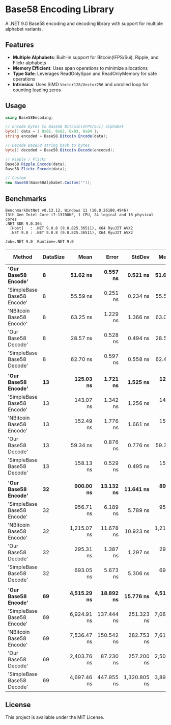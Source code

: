 # Base58 Encoding Library

A .NET 9.0 Base58 encoding and decoding library with support for multiple alphabet variants.

## Features

- **Multiple Alphabets**: Built-in support for Bitcoin(IFPS/Sui), Ripple, and Flickr alphabets
- **Memory Efficient**: Uses span operations to minimize allocations
- **Type Safe**: Leverages ReadOnlySpan and ReadOnlyMemory for safe operations
- **Intrinsics**: Uses SIMD `Vector128/Vector256` and unrolled loop for counting leading zeros

## Usage

```csharp
using Base58Encoding;

// Encode bytes to Base58 Bitcoin(IFPS/Sui) alphabet
byte[] data = { 0x01, 0x02, 0x03, 0x04 };
string encoded = Base58.Bitcoin.Encode(data);

// Decode Base58 string back to bytes
byte[] decoded = Base58.Bitcoin.Decode(encoded);

// Ripple / Flickr
Base58.Ripple.Encode(data);
Base58.Flickr.Encode(data);

// Custom
new Base58(Base58Alphabet.Custom(""));
```

## Benchmarks

```
BenchmarkDotNet v0.13.12, Windows 11 (10.0.26100.4946)
13th Gen Intel Core i7-13700KF, 1 CPU, 24 logical and 16 physical cores
.NET SDK 9.0.304
  [Host]   : .NET 9.0.8 (9.0.825.36511), X64 RyuJIT AVX2
  .NET 9.0 : .NET 9.0.8 (9.0.825.36511), X64 RyuJIT AVX2

Job=.NET 9.0  Runtime=.NET 9.0  
```
| Method                     | DataSize | Mean        | Error      | StdDev       | Median      | Ratio | RatioSD | Gen0   | Allocated | Alloc Ratio |
|--------------------------- |--------- |------------:|-----------:|-------------:|------------:|------:|--------:|-------:|----------:|------------:|
| **&#39;Our Base58 Encode&#39;**        | **8**        |    **51.62 ns** |   **0.557 ns** |     **0.521 ns** |    **51.62 ns** |  **1.81** |    **0.04** | **0.0030** |      **48 B** |        **1.50** |
| &#39;SimpleBase Base58 Encode&#39; | 8        |    55.59 ns |   0.251 ns |     0.234 ns |    55.59 ns |  1.95 |    0.03 | 0.0030 |      48 B |        1.50 |
| &#39;NBitcoin Base58 Encode&#39;   | 8        |    63.25 ns |   1.229 ns |     1.366 ns |    63.07 ns |  2.23 |    0.05 | 0.0030 |      48 B |        1.50 |
| &#39;Our Base58 Decode&#39;        | 8        |    28.57 ns |   0.528 ns |     0.494 ns |    28.54 ns |  1.00 |    0.00 | 0.0020 |      32 B |        1.00 |
| &#39;SimpleBase Base58 Decode&#39; | 8        |    62.70 ns |   0.597 ns |     0.558 ns |    62.45 ns |  2.20 |    0.04 | 0.0020 |      32 B |        1.00 |
|                            |          |             |            |              |             |       |         |        |           |             |
| **&#39;Our Base58 Encode&#39;**        | **13**       |   **125.03 ns** |   **1.721 ns** |     **1.525 ns** |   **124.68 ns** |  **2.11** |    **0.03** | **0.0041** |      **64 B** |        **1.60** |
| &#39;SimpleBase Base58 Encode&#39; | 13       |   143.07 ns |   1.342 ns |     1.256 ns |   143.22 ns |  2.41 |    0.05 | 0.0041 |      64 B |        1.60 |
| &#39;NBitcoin Base58 Encode&#39;   | 13       |   152.49 ns |   1.776 ns |     1.661 ns |   153.13 ns |  2.57 |    0.04 | 0.0041 |      64 B |        1.60 |
| &#39;Our Base58 Decode&#39;        | 13       |    59.34 ns |   0.876 ns |     0.776 ns |    59.35 ns |  1.00 |    0.00 | 0.0025 |      40 B |        1.00 |
| &#39;SimpleBase Base58 Decode&#39; | 13       |   158.13 ns |   0.529 ns |     0.495 ns |   158.19 ns |  2.66 |    0.04 | 0.0024 |      40 B |        1.00 |
|                            |          |             |            |              |             |       |         |        |           |             |
| **&#39;Our Base58 Encode&#39;**        | **32**       |   **900.00 ns** |  **13.132 ns** |    **11.641 ns** |   **899.01 ns** |  **3.05** |    **0.04** | **0.0067** |     **112 B** |        **2.00** |
| &#39;SimpleBase Base58 Encode&#39; | 32       |   956.71 ns |   6.189 ns |     5.789 ns |   955.69 ns |  3.24 |    0.02 | 0.0057 |     112 B |        2.00 |
| &#39;NBitcoin Base58 Encode&#39;   | 32       | 1,215.07 ns |  11.678 ns |    10.923 ns | 1,216.22 ns |  4.11 |    0.04 | 0.0057 |     112 B |        2.00 |
| &#39;Our Base58 Decode&#39;        | 32       |   295.31 ns |   1.387 ns |     1.297 ns |   295.56 ns |  1.00 |    0.00 | 0.0033 |      56 B |        1.00 |
| &#39;SimpleBase Base58 Decode&#39; | 32       |   693.05 ns |   5.673 ns |     5.306 ns |   691.92 ns |  2.35 |    0.02 | 0.0029 |      56 B |        1.00 |
|                            |          |             |            |              |             |       |         |        |           |             |
| **&#39;Our Base58 Encode&#39;**        | **69**       | **4,515.29 ns** |  **18.892 ns** |    **15.776 ns** | **4,519.64 ns** |  **2.41** |    **0.82** | **0.0076** |     **216 B** |        **2.25** |
| &#39;SimpleBase Base58 Encode&#39; | 69       | 6,924.91 ns | 137.444 ns |   251.323 ns | 7,064.97 ns |  3.08 |    0.74 | 0.0076 |     216 B |        2.25 |
| &#39;NBitcoin Base58 Encode&#39;   | 69       | 7,536.47 ns | 150.542 ns |   282.753 ns | 7,613.02 ns |  3.36 |    0.79 | 0.0076 |     216 B |        2.25 |
| &#39;Our Base58 Decode&#39;        | 69       | 2,403.76 ns |  87.230 ns |   257.200 ns | 2,503.34 ns |  1.00 |    0.00 | 0.0057 |      96 B |        1.00 |
| &#39;SimpleBase Base58 Decode&#39; | 69       | 4,697.46 ns | 447.955 ns | 1,320.805 ns | 3,896.45 ns |  1.98 |    0.58 |      - |      96 B |        1.00 |


## License

This project is available under the MIT License.
